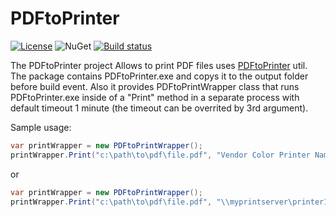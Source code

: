 # PDFtoPrinter

[![License](https://img.shields.io/badge/license-MIT-blue.svg)](https://github.com/DarqueWarrior/generator-team/blob/master/LICENSE)
![NuGet](https://img.shields.io/nuget/dt/PDFtoPrinter.svg)
[![Build status](https://vishnevsky.visualstudio.com/PDFtoPrinter/_apis/build/status/PDFtoPrinter%20Build)](https://vishnevsky.visualstudio.com/PDFtoPrinter/_build/latest?definitionId=1)

The PDFtoPrinter project Allows to print PDF files uses [PDFtoPrinter](http://www.columbia.edu/~em36/pdftoprinter.html) util. The package contains PDFtoPrinter.exe and copys it to the output folder before build event. Also it provides PDFtoPrintWrapper class that runs PDFtoPrinter.exe inside of a "Print" method in a separate process with default timeout 1 minute (the timeout can be overrited by 3rd argument).

Sample usage:

```C#
var printWrapper = new PDFtoPrintWrapper();
printWrapper.Print("c:\path\to\pdf\file.pdf", "Vendor Color Printer Name");
```

or

```C#
var printWrapper = new PDFtoPrintWrapper();
printWrapper.Print("c:\path\to\pdf\file.pdf", "\\myprintserver\printer1", new TimeSpan(0, 30, 0));
```